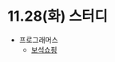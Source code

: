 # 11.28(화) 스터디

- 프로그래머스
  - [보석쇼핑](https://school.programmers.co.kr/learn/courses/30/lessons/67258)

